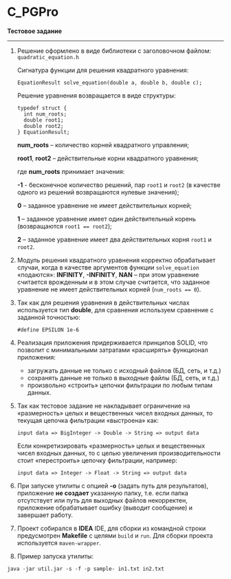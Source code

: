 # C_PGPro

**Тестовое задание**

---

1. Решение оформлено в виде библиотеки с заголовочном файлом:
    `quadratic_equation.h`
  	
  	Cигнатура функции для решения квадратного уравнения:
  	
  	`EquationResult solve_equation(double a, double b, double c);`
  	
  	Решение уравнения возвращается в виде структуры:
  	```
    typedef struct {
      int num_roots;
      double root1;
      double root2;
    } EquationResult;
   ```
   
   **num_roots** – количество корней квадратного управления;

   **root1**, **root2** – действительные корни квадратного уравнения;

   где **num_roots** принимает значения:

   **-1** - бесконечное количество решений, пар `root1` и `root2` (в качестве одного из решений возвращаются нулевые значения);

   **0** – заданное уравнение не имеет действительных корней;

   **1** – заданное уравнение имеет один действительный корень (возвращаются `root1 == root2`);

   **2** – заданное уравнение имеет два действительных корня `root1` и `root2`.



2. Модуль решения квадратного уравнения корректно обрабатывает случаи, когда в качестве аргументов
   функции `solve_equation` «подаются»: **INFINITY**, **-INFINITY**, **NAN** – при этом уравнение считается врожденным и в этом случае считается,
   что заданное уравнение не имеет действительных корней (`num_roots == 0`).

3.	Так как для решения уравнения в действительных числах используется тип **double**, для сравнения используем сравнение с заданной точностью:
   
    `#define EPSILON 1e-6`



7. Реализация приложения придерживается принципов SOLID, что позволит с минимальными затратами «расширять» функционал приложения:
    - загружать данные не только с исходный файлов (БД, сеть, и т.д.)
    - сохранять данные не только в выходные файлы (БД, сеть, и т.д.)
    - произвольно «строить» цепочки фильтрации по любым типам данных.


8. Так как тестовое задание не накладывает ограничение на «размерность» целых и вещественных чисел входных данных, то текущая цепочка фильтрации «выстроена» как:
    ```
    input data => BigInteger -> Double -> String => output data
    ```
    Если конкретизировать «размерность» целых и вещественных чисел входных данных, то с целью увеличения производительности стоит «перестроить» цепочку фильтрации, например:
    ```
    input data => Integer -> Float -> String => output data
    ```
9. При запуске утилиты с опцией **-o** (задать путь для результатов), приложение **не создает** указанную папку, т.е. если папка отсутствует или путь для выходных файлов некорректен, приложение обрабатывает ошибку (выводит сообщение) и завершает работу.


10. Проект собирался в **IDEA** IDE, для сборки из командной строки предусмотрен **Makefile** с целями
   `build` и `run`. Для сборки проекта используется `maven-wrapper`.


11. Пример запуска утилиты:
   ```
   java -jar util.jar -s -f -p sample- in1.txt in2.txt
   ```
